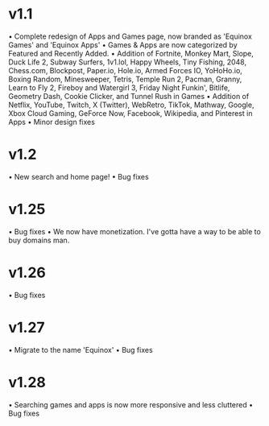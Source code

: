 # v1.1
• Complete redesign of Apps and Games page, now branded as 'Equinox Games' and 'Equinox Apps'
• Games & Apps are now categorized by Featured and Recently Added.
• Addition of Fortnite, Monkey Mart, Slope, Duck Life 2, Subway Surfers, 1v1.lol, Happy Wheels, Tiny Fishing, 2048, Chess.com, Blockpost, Paper.io, Hole.io, Armed Forces IO, YoHoHo.io, Boxing Random, Minesweeper, Tetris, Temple Run 2, Pacman, Granny, Learn to Fly 2, Fireboy and Watergirl 3, Friday Night Funkin', Bitlife, Geometry Dash, Cookie Clicker, and Tunnel Rush in Games
• Addition of Netflix, YouTube, Twitch, X (Twitter), WebRetro, TikTok, Mathway, Google, Xbox Cloud Gaming, GeForce Now, Facebook, Wikipedia, and Pinterest in Apps
• Minor design fixes

# v1.2
• New search and home page!
• Bug fixes

# v1.25
• Bug fixes
• We now have monetization. I've gotta have a way to be able to buy domains man.

# v1.26
• Bug fixes

# v1.27
• Migrate to the name 'Equinox'
• Bug fixes

# v1.28 
• Searching games and apps is now more responsive and less cluttered
• Bug fixes